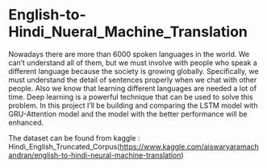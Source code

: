 # English-to-Hindi_Nueral_Machine_Translation
Nowadays there are more than 6000 spoken languages in the world. We can’t understand all of them, but we must involve with people who speak a different language because the society is growing globally.  Specifically, we must understand the detail of sentences properly when we chat with other people. Also we know that learning different languages are needed a lot of time. Deep learning is a powerful technique that can be used to solve this problem. In this project I’ll be building and comparing the LSTM model with GRU-Attention model and the model with the better performance will be enhanced.

The dataset can be found from kaggle : Hindi_English_Truncated_Corpus(https://www.kaggle.com/aiswaryaramachandran/english-to-hindi-neural-machine-translation)
